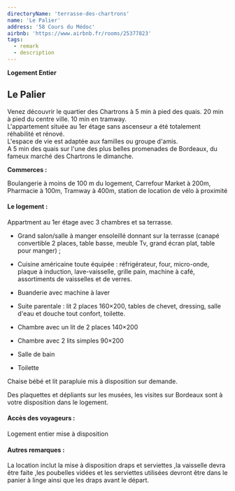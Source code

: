 ```yaml
---
directoryName: 'terrasse-des-chartrons'
name: 'Le Palier'
address: '58 Cours du Médoc'
airbnb: 'https://www.airbnb.fr/rooms/25377823'
tags:
  - remark
  - description
---
```


**Logement Entier**

## Le Palier

Venez découvrir le quartier des Chartrons à 5 min à pied des quais. 20 min à pied du centre ville. 10 min en tramway.<br>
L'appartement située au 1er étage sans ascenseur a été totalement réhabilité et rénové.<br>
L'espace de vie est adaptée aux familles ou groupe d'amis.<br>
A 5 min des quais sur l'une des plus belles promenades de Bordeaux, du fameux marché des Chartrons le dimanche.

**Commerces :**

Boulangerie à moins de 100 m du logement, Carrefour Market à 200m, Pharmacie à 100m, Tramway à 400m, station de location de vélo à proximité

#### Le logement :

Appartment au 1er étage avec 3 chambres et sa terrasse.

- Grand salon/salle à manger ensoleillé donnant sur la terrasse (canapé convertible 2 places, table basse, meuble Tv, grand écran plat, table pour manger) ;
- Cuisine américaine toute équipée : réfrigérateur, four, micro-onde, plaque à induction, lave-vaisselle, grille pain, machine à café, assortiments de vaisselles et de verres.
- Buanderie avec machine à laver

- Suite parentale : lit 2 places 160×200, tables de chevet, dressing, salle d'eau et douche tout confort, toilette.

- Chambre avec un lit de 2 places 140×200
- Chambre avec 2 lits simples 90×200
- Salle de bain
- Toilette

Chaise bébé et lit parapluie mis à disposition sur demande.

Des plaquettes et dépliants sur les musées, les visites sur Bordeaux sont à votre disposition dans le logement.

#### Accès des voyageurs :

Logement entier mise à disposition

#### Autres remarques :

La location inclut la mise à disposition draps et serviettes ,la vaisselle devra être faite ,les poubelles vidées et les serviettes utilisées devront être dans le panier à linge ainsi que les draps avant le départ.
